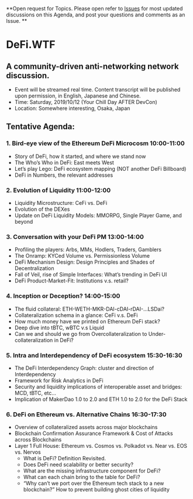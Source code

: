 **Open request for Topics. Please open refer to [Issues](https://github.com/carboclan/pm/issues) for most updated discussions on this Agenda, and post your questions and comments as an Issue. **

# DeFi.WTF
## A community-driven anti-networking network discussion.
  - Event will be streamed real time. Content transcript will be published upon permission, in English, Japanese and Chinese.
  - Time: Saturday, 2019/10/12 (Your Chill Day AFTER DevCon)
  - Location: Somewhere interesting, Osaka, Japan

## Tentative Agenda: 
### 1.	Bird-eye view of the Ethereum DeFi Microcosm 10:00-11:00
  - Story of DeFi, how it started, and where we stand now
  - The Who’s Who in DeFi: East meets West
  - Let’s play Lego: DeFi ecosystem mapping (NOT another DeFi Billboard)
  - DeFi in Numbers, the relevant addresses
  
### 2.	Evolution of Liquidity 11:00-12:00
  - Liquidity Microstructure: CeFi vs. DeFi
  - Evolution of the DEXes
  - Update on DeFi Liquidity Models: MMORPG, Single Player Game, and beyond
  
### 3. Conversation with your DeFi PM 13:00-14:00
  - Profiling the players: Arbs, MMs, Hodlers, Traders, Gamblers
  - The Onramp: KYCed Volume vs. Permissionless Volume
  - DeFi Mechanism Design: Design Principles and Shades of Decentralization 
  - Fall of Veil, rise of Simple Interfaces: What’s trending in DeFi UI
  - DeFi Product-Market-Fit: Institutions v.s. retail?
  
### 4. Inception or Deception? 14:00-15:00
  - The fluid collateral: ETH-WETH-MKR-DAI-cDAI-rDAI-…LSDai?
  - Collateralization schema in a glance: CeFi v.s. DeFi
  - How much money have we printed on Ethereum DeFi stack?
  - Deep dive into tBTC, wBTC v.s Liquid
  - Can we and should we go from Overcollateralization to Under-collateralization in DeFi?

### 5. Intra and Interdependency of DeFi ecosystem 15:30-16:30
  - The DeFi Interdependency Graph: cluster and direction of Interdependency
  - Framework for Risk Analytics in DeFi
  - Security and liquidity implications of interoperable asset and bridges: MCD, tBTC, etc…
  - Implication of MakerDao 1.0 to 2.0 and ETH 1.0 to 2.0 for the DeFi Stack

### 6.	DeFi on Ethereum vs. Alternative Chains 16:30-17:30
  - Overview of collateralized assets across major blockchains
  - Blockchain Confirmation Assurance Framework & Cost of Attacks across Blockchains
  - Layer 1 Full House: Ethereum vs. Cosmos vs. Polkadot vs. Near vs. EOS vs. Nervos
    - What is DeFi? Definition Revisited.
    - Does DeFi need scalability or better security?
    - What are the missing infrastructure component for DeFi?
    - What can each chain bring to the table for DeFi?
    - “Why can’t we port over the Ethereum tech stack to a new blockchain?” How to prevent building ghost cities of liquidity
